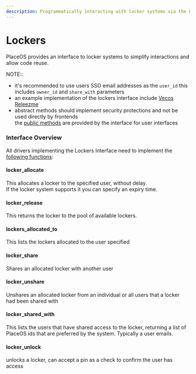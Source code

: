 ```yaml
---
description: Programmatically interacting with locker systems via the Lockers interface
---
```


# Lockers

PlaceOS provides an interface to locker systems to simplify interactions and allow code reuse.

NOTE::

* it's recommended to use users SSO email addresses as the `user_id` this includes `owner_id` and `share_with` parameters
* an example implementation of the lockers interface include [Vecos Releezme](https://github.com/PlaceOS/drivers/blob/master/drivers/vecos/releezme\_locations.cr)
* abstract methods should implement security protections and not be used directly by frontends\
  the [public methods](https://github.com/PlaceOS/driver/blob/master/src/placeos-driver/interface/lockers.cr#L100-L161) are provided by the interface for user interfaces

### Interface Overview

All drivers implementing the Lockers Interface need to implement the [following functions](https://github.com/PlaceOS/driver/blob/master/src/placeos-driver/interface/lockers.cr):

#### locker\_allocate

This allocates a locker to the specified user, without delay.\
If the locker system supports it you can specify an expiry time.

#### locker\_release

This returns the locker to the pool of available lockers.

#### lockers\_allocated\_to

This lists the lockers allocated to the user specified

#### locker\_share

Shares an allocated locker with another user

#### locker\_unshare

Unshares an allocated locker from an individual or all users that a locker had been shared with

#### locker\_shared\_with

This lists the users that have shared access to the locker, returning a list of PlaceOS ids that are preferred by the system. Typically a user emails.

#### locker\_unlock

unlocks a locker, can accept a pin as a check to confirm the user has access
